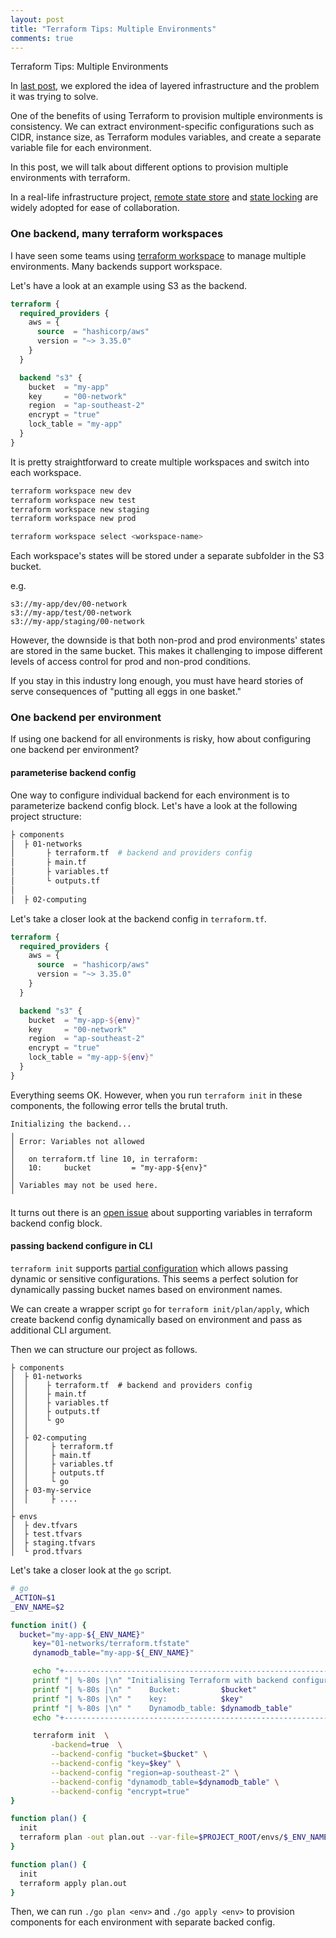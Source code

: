 ```yaml
---
layout: post
title: "Terraform Tips: Multiple Environments"
comments: true
---
```

Terraform Tips: Multiple Environments

In [last post](https://nicholas.ren/2021/10/02/terraform-tips-layered-infrastrucutre.html), we explored the idea of layered infrastructure and the problem
it was trying to solve.

One of the benefits of using Terraform to provision multiple environments is consistency.
We can extract environment-specific configurations such as CIDR, instance size,
as Terraform modules variables,
and create a separate variable file for each environment.

In this post, we will talk about different options to provision
multiple environments with terraform.

In a real-life infrastructure project, [remote state store](https://www.terraform.io/docs/language/state/remote.html)
and [state locking](https://www.terraform.io/docs/language/state/locking.html) are widely adopted for ease of collaboration.


### One backend, many terraform workspaces
I have seen some teams using [terraform workspace](https://www.terraform.io/docs/language/state/workspaces.html) 
to manage multiple environments. Many backends support workspace.

Let's have a look at an example using S3 as the backend.

```tf
terraform {
  required_providers {
    aws = {
      source  = "hashicorp/aws"
      version = "~> 3.35.0"
    }
  }

  backend "s3" {
    bucket  = "my-app"
    key     = "00-network"
    region  = "ap-southeast-2"
    encrypt = "true"
    lock_table = "my-app"
  }
}
```

It is pretty straightforward to create multiple workspaces and switch into each workspace.
```sh
terraform workspace new dev
terraform workspace new test
terraform workspace new staging
terraform workspace new prod

```
```sh
terraform workspace select <workspace-name>
```

Each workspace's states will be stored under a separate subfolder in the S3 bucket.

e.g.
```
s3://my-app/dev/00-network
s3://my-app/test/00-network
s3://my-app/staging/00-network
```

However, the downside is that both non-prod and prod environments' states are
stored in the same bucket. This makes it challenging to impose different levels of access control
for prod and non-prod conditions.

If you stay in this industry long enough, you must
have heard stories of serve consequences of "putting all eggs in one basket."


### One backend per environment
If using one backend for all environments is risky,
how about configuring one backend per environment?

#### parameterise backend config
One way to configure individual backend for each environment is to parameterize 
backend config block. Let's have a look at the following project structure:
```sh
├ components
│  ├ 01-networks
│       ├ terraform.tf  # backend and providers config
│       ├ main.tf
│       ├ variables.tf
│       └ outputs.tf
│
│  ├ 02-computing

```

Let's take a closer look at the backend config in `terraform.tf`.
```tf
terraform {
  required_providers {
    aws = {
      source  = "hashicorp/aws"
      version = "~> 3.35.0"
    }
  }

  backend "s3" {
    bucket  = "my-app-${env}"
    key     = "00-network"
    region  = "ap-southeast-2"
    encrypt = "true"
    lock_table = "my-app-${env}"
  }
}
```
Everything seems OK. However, when you run `terraform init` in these components, the following error tells the brutal truth.
```
Initializing the backend...
╷
│ Error: Variables not allowed
│
│   on terraform.tf line 10, in terraform:
│   10:     bucket         = "my-app-${env}"
│
│ Variables may not be used here.
╵
```
It turns out there is an [open issue](https://github.com/hashicorp/terraform/issues/13022) about supporting variables in terraform backend config block.

#### passing backend configure in CLI
`terraform init` supports [partial configuration](https://www.terraform.io/docs/language/settings/backends/configuration.html#partial-configuration)
which allows passing dynamic or sensitive configurations.
This seems a perfect solution for dynamically passing bucket names based on environment names.

We can create a wrapper script `go` for `terraform init/plan/apply`, which create backend
config dynamically based on environment and pass as additional CLI argument.

Then we can structure our project as follows.
```
├ components
│  ├ 01-networks
│  │    ├ terraform.tf  # backend and providers config
│  │    ├ main.tf
│  │    ├ variables.tf
│  │    ├ outputs.tf
│  │    └ go
│  │
│  ├ 02-computing
│  │     ├ terraform.tf
│  │     ├ main.tf
│  │     ├ variables.tf
│  │     ├ outputs.tf
│  │     └ go
│  ├ 03-my-service
│  │     ├ ....
│
├ envs
│  ├ dev.tfvars
│  ├ test.tfvars
│  ├ staging.tfvars
│  └ prod.tfvars

```
Let's take a closer look at the `go` script.

```sh
# go
_ACTION=$1
_ENV_NAME=$2

function init() {
  bucket="my-app-${_ENV_NAME}"
     key="01-networks/terraform.tfstate"
     dynamodb_table="my-app-${_ENV_NAME}"

     echo "+----------------------------------------------------------------------------------+"
     printf "| %-80s |\n" "Initialising Terraform with backend configuration:"
     printf "| %-80s |\n" "    Bucket:         $bucket"
     printf "| %-80s |\n" "    key:            $key"
     printf "| %-80s |\n" "    Dynamodb_table: $dynamodb_table"
     echo "+----------------------------------------------------------------------------------+"

     terraform init  \
         -backend=true  \
         --backend-config "bucket=$bucket" \
         --backend-config "key=$key" \
         --backend-config "region=ap-southeast-2" \
         --backend-config "dynamodb_table=$dynamodb_table" \
         --backend-config "encrypt=true"
}

function plan() {
  init
  terraform plan -out plan.out --var-file=$PROJECT_ROOT/envs/$_ENV_NAME.tfvars #use env specific var file
}

function plan() {
  init
  terraform apply plan.out
}
```
Then, we can run `./go plan <env>` and `./go apply <env>` to provision components for each environment with separate
backed config.
